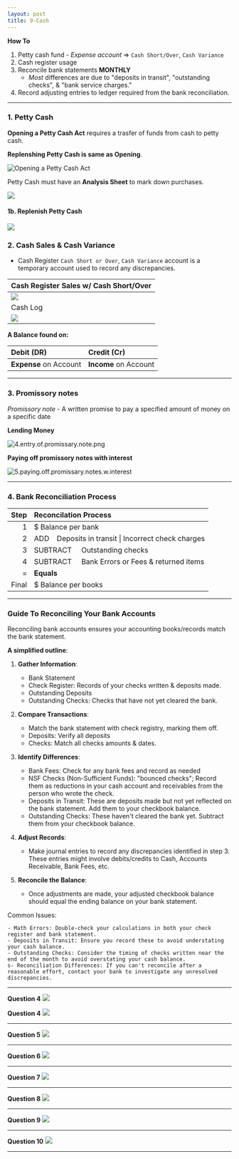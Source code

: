 ```yaml
---
layout: post
title: 9-Cash
--- 
```


**How To**

1. Petty cash fund - *Expense account* => `Cash Short/Over`, `Cash Variance`  
2. Cash register usage
3. Reconcile bank statements **MONTHLY**
   - *Most* differences are due to "deposits in transit", "outstanding checks", & "bank service charges."
4. Record adjusting entries to ledger required from the bank reconciliation.   
  

---


### 1. Petty Cash 


**Opening a Petty Cash Act** requires a trasfer of funds from cash to petty cash.

**Replenshing Petty Cash is same as Opening**.

![Opening a Petty Cash Act](/assets/mc-graw-accounting-course/chap9.cash/q3.exercises.png)

Petty Cash must have an **Analysis Sheet** to mark down purchases. 

![](/assets/mc-graw-accounting-course/chap9.cash/11.petty.cash.balance.sheet.png)

#### 1b. Replenish Petty Cash

![](/assets/mc-graw-accounting-course/chap9.cash/2b.replenish.petty.cash.png)


### 2. Cash Sales & Cash Variance 

- Cash Register `Cash Short or Over`, `Cash Variance` account is a temporary account used to record any discrepancies.

|Cash Register Sales w/ Cash Short/Over|
|:-|
|![](/assets/mc-graw-accounting-course/chap9.cash/q1.exercises.png)|
|Cash Log|
|![](/assets/mc-graw-accounting-course/chap9.cash/cash.log.chap9.crit.prob1.png)|

**A Balance found on:**

|Debit (DR)|Credit (Cr)|
|:-|:-|
|**Expense** on Account|**Income** on Account|

---

### 3. Promissory notes


*Promissory note* - A written promise to pay a specified amount of money on a specific date   

**Lending Money**   

![4.entry.of.promissary.note.png](/assets/mc-graw-accounting-course/chap9.cash/4.entry.of.promissary.note.png)

**Paying off promissory notes with interest**   

![5.paying.off.promissary.notes.w.interest](/assets/mc-graw-accounting-course/chap9.cash/5.paying.off.promissary.notes.w.interest.png)

---

### 4. Bank Reconciliation Process

|Step|Reconcilation Process|
|-:|:-|
|1|$ Balance per bank|
|2|ADD &nbsp;&nbsp;&nbsp;Deposits in transit \| Incorrect check charges|
|3|SUBTRACT &nbsp;&nbsp;&nbsp;&nbsp;Outstanding checks|
|4|SUBTRACT &nbsp;&nbsp;&nbsp;&nbsp;Bank Errors or Fees & returned items|
|=|**Equals**|
|Final|$ Balance per books|

---

### Guide To Reconciling Your Bank Accounts

Reconciling bank accounts ensures your accounting books/records match the bank statement. 

**A simplified outline**:

1. **Gather Information**:

    - Bank Statement
    - Check Register: Records of your checks written & deposits made.
    - Outstanding Deposits
    - Outstanding Checks: Checks that have not yet cleared the bank.

2. **Compare Transactions**:

    - Match the bank statement with check registry, marking them off.
    - Deposits: Verify all deposits
    - Checks: Match all checks amounts & dates.

3. **Identify Differences**:

    - Bank Fees: Check for any bank fees and record as needed
    - NSF Checks (Non-Sufficient Funds): "bounced checks"; Record them as reductions in your cash account and receivables from the person who wrote the check.
    - Deposits in Transit: These are deposits made but not yet reflected on the bank statement. Add them to your checkbook balance.
    - Outstanding Checks: These haven't cleared the bank yet. Subtract them from your checkbook balance.

4. **Adjust Records**:

    - Make journal entries to record any discrepancies identified in step 3.
    These entries might involve debits/credits to Cash, Accounts Receivable, Bank Fees, etc.

5. **Reconcile the Balance**:

    - Once adjustments are made, your adjusted checkbook balance should equal the ending balance on your bank statement.

Common Issues:

    - Math Errors: Double-check your calculations in both your check register and bank statement.
    - Deposits in Transit: Ensure you record these to avoid understating your cash balance.
    - Outstanding Checks: Consider the timing of checks written near the end of the month to avoid overstating your cash balance.
    s- Reconciliation Differences: If you can't reconcile after a reasonable effort, contact your bank to investigate any unresolved discrepancies.


---


**Question 4**
![](/assets/mc-graw-accounting-course/chap9.cash/29.bank.recon.example.png)




**Question 4**
![](/assets/mc-graw-accounting-course/chap9.cash/q4.exer.A.png)

---

**Question 5**
![](/assets/mc-graw-accounting-course/chap9.cash/q5.exer.png)

---

**Question 6**
![](/assets/mc-graw-accounting-course/chap9.cash/q6.exer.A.png)

---

**Question 7**
![](/assets/mc-graw-accounting-course/chap9.cash/q7.exer.png)

---

**Question 8**
![](/assets/mc-graw-accounting-course/chap9.cash/q8.exA.png)


---

**Question 9**
![](/assets/mc-graw-accounting-course/chap9.cash/q9.exA.png)

---

**Question 10**
![](/assets/mc-graw-accounting-course/chap9.cash/q10.exer.png)

---

<!--
**& Adjusting Financial Ledgers / Records**


![](/assets/mc-graw-accounting-course/chap9.cash/22.recon.png)


![](/assets/mc-graw-accounting-course/chap9.cash/22.recon.steps.1st.png)
![](/assets/mc-graw-accounting-course/chap9.cash/23.recon.steps.2nd.png)
![](/assets/mc-graw-accounting-course/chap9.cash/25.more.cash.controls.png)
![](/assets/mc-graw-accounting-course/chap9.cash/26.banking.internal.controls.png)
-->
